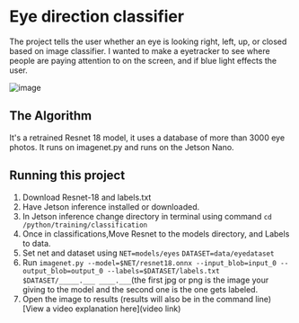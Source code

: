 # Eye direction classifier

 The project tells the user whether an eye is looking right, left, up, or closed based on image classifier. I wanted to make a eyetracker to see where people are paying attention to on the screen, and if blue light effects the user.  

![image](https://drive.google.com/uc?export=view&id=12cQDOJ39IpAPOFk8sf5eBTeZPqjfLDKh)

## The Algorithm

It's a retrained Resnet 18 model, it uses a database of more than 3000 eye photos. It runs on imagenet.py and runs on the Jetson Nano. 

## Running this project

1. Download Resnet-18 and labels.txt
2. Have Jetson inference installed or downloaded.
3. In Jetson inference change directory in terminal using command ```cd /python/training/classification```
4. Once in classifications,Move Resnet to the models directory, and Labels to data.
5. Set net and dataset using ```NET=models/eyes``` ```DATASET=data/eyedataset```
6. Run ```imagenet.py --model=$NET/resnet18.onnx --input_blob=input_0 --output_blob=output_0 --labels=$DATASET/labels.txt $DATASET/_____.___ ____.___```(the first jpg or png is the image your giving to the model and the second one is the one gets labeled.
7. Open the image to results (results will also be in the command line)
[View a video explanation here](video link)

